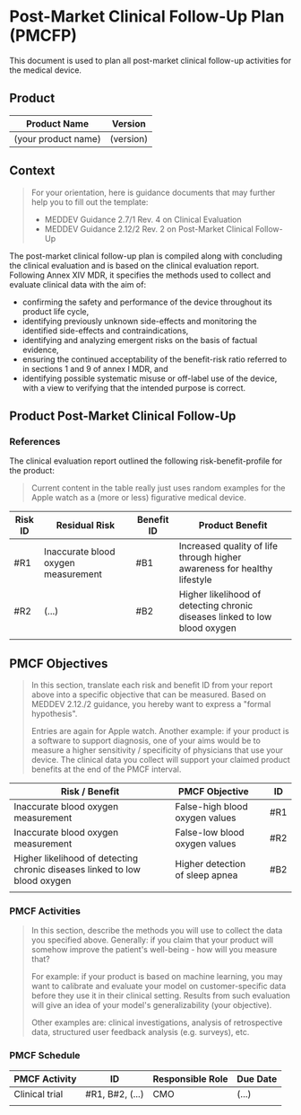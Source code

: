 <!--
Copyright (C) 2022 Radiotherapy AI Holdings Pty Ltd
Copyright (C) 2021-2022 OpenRegulatory (OpenReg GmbH)
This work is licensed under the Creative Commons Attribution 4.0 International
License. <http://creativecommons.org/licenses/by/4.0/>.

Original work by OpenRegulatory available at
<https://github.com/openregulatory/templates>
-->

# Post-Market Clinical Follow-Up Plan (PMCFP)

This document is used to plan all post-market clinical follow-up activities for the medical device.

## Product

| Product Name        | Version   |
| ------------------- | --------- |
| (your product name) | (version) |

## Context

> For your orientation, here is guidance documents that may further help you to fill out the template:
>
> - MEDDEV Guidance 2.7/1 Rev. 4 on Clinical Evaluation
> - MEDDEV Guidance 2.12/2 Rev. 2 on Post-Market Clinical Follow-Up

The post-market clinical follow-up plan is compiled along with concluding the clinical evaluation and is based
on the clinical evaluation report. Following Annex XIV MDR, it specifies the methods used to collect and
evaluate clinical data with the aim of:

- confirming the safety and performance of the device throughout its product life cycle,
- identifying previously unknown side-effects and monitoring the identified side-effects and
  contraindications,
- identifying and analyzing emergent risks on the basis of factual evidence,
- ensuring the continued acceptability of the benefit-risk ratio referred to in sections 1 and 9 of annex I
  MDR, and
- identifying possible systematic misuse or off-label use of the device, with a view to verifying that the
  intended purpose is correct.

## Product Post-Market Clinical Follow-Up

### References

The clinical evaluation report outlined the following risk-benefit-profile for the product:

> Current content in the table really just uses random examples for the Apple watch as a (more or less)
> figurative medical device.

| Risk ID | Residual Risk                       | Benefit ID | Product Benefit                                                            |
| ------- | ----------------------------------- | ---------- | -------------------------------------------------------------------------- |
| #R1     | Inaccurate blood oxygen measurement | #B1        | Increased quality of life through higher awareness for healthy lifestyle   |
| #R2     | (...)                               | #B2        | Higher likelihood of detecting chronic diseases linked to low blood oxygen |
|         |                                     |            |                                                                            |

## PMCF Objectives

> In this section, translate each risk and benefit ID from your report above into a specific objective that
> can be measured. Based on MEDDEV 2.12./2 guidance, you hereby want to express a "formal hypothesis".
>
> Entries are again for Apple watch. Another example: if your product is a software to support diagnosis, one
> of your aims would be to measure a higher sensitivity / specificity of physicians that use your device. The
> clinical data you collect will support your claimed product benefits at the end of the PMCF interval.

| Risk / Benefit                                                             | PMCF Objective                  |     | ID  |
| -------------------------------------------------------------------------- | ------------------------------- | --- | --- |
| Inaccurate blood oxygen measurement                                        | False-high blood oxygen values  |     | #R1 |
| Inaccurate blood oxygen measurement                                        | False-low blood oxygen values   |     | #R2 |
| Higher likelihood of detecting chronic diseases linked to low blood oxygen | Higher detection of sleep apnea |     | #B2 |
|                                                                            |                                 |     |     |

### PMCF Activities

> In this section, describe the methods you will use to collect the data you specified above. Generally: if
> you claim that your product will somehow improve the patient's well-being - how will you measure that?
>
> For example: if your product is based on machine learning, you may want to calibrate and evaluate your model
> on customer-specific data before they use it in their clinical setting. Results from such evaluation will
> give an idea of your model's generalizability (your objective).
>
> Other examples are: clinical investigations, analysis of retrospective data, structured user feedback
> analysis (e.g. surveys), etc.

### PMCF Schedule

| PMCF Activity  | ID              | Responsible Role | Due Date |
| -------------- | --------------- | ---------------- | -------- |
| Clinical trial | #R1, B#2, (...) | CMO              | (...)    |
|                |                 |                  |          |
